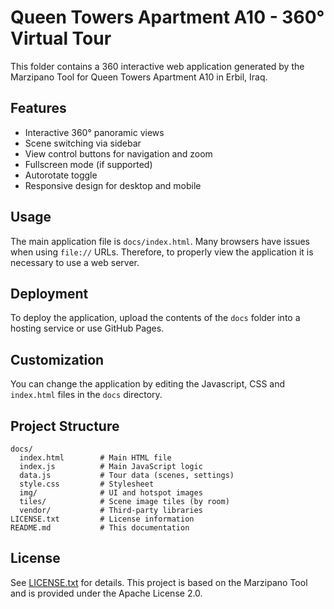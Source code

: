 # Queen Towers Apartment A10 - 360° Virtual Tour

This folder contains a 360 interactive web application generated by the Marzipano Tool for Queen Towers Apartment A10 in Erbil, Iraq.

## Features
- Interactive 360° panoramic views
- Scene switching via sidebar
- View control buttons for navigation and zoom
- Fullscreen mode (if supported)
- Autorotate toggle
- Responsive design for desktop and mobile

## Usage
The main application file is `docs/index.html`. Many browsers have issues when using `file://` URLs. Therefore, to properly view the application it is necessary to use a web server.

## Deployment
To deploy the application, upload the contents of the `docs` folder into a hosting service or use GitHub Pages.

## Customization
You can change the application by editing the Javascript, CSS and `index.html` files in the `docs` directory.

## Project Structure
```
docs/
  index.html        # Main HTML file
  index.js          # Main JavaScript logic
  data.js           # Tour data (scenes, settings)
  style.css         # Stylesheet
  img/              # UI and hotspot images
  tiles/            # Scene image tiles (by room)
  vendor/           # Third-party libraries
LICENSE.txt         # License information
README.md           # This documentation
```

## License
See [LICENSE.txt](LICENSE.txt) for details. This project is based on the Marzipano Tool and is provided under the Apache License 2.0. 